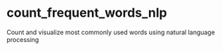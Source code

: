 # count_frequent_words_nlp
Count and visualize most commonly used words using natural language processing 
